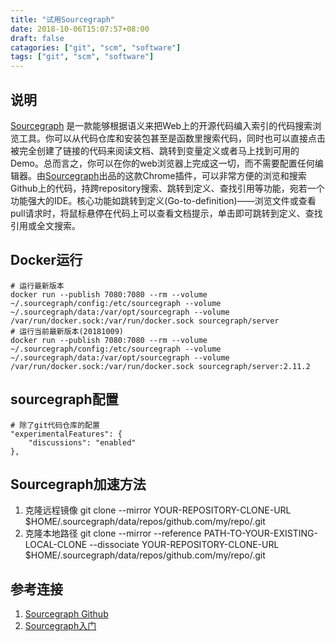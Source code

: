 ```yaml
---
title: "试用Sourcegraph"
date: 2018-10-06T15:07:57+08:00
draft: false
catagories: ["git", "scm", "software"]
tags: ["git", "scm", "software"]
---
```


## 说明
[Sourcegraph] 是一款能够根据语义来把Web上的开源代码编入索引的代码搜索浏览工具。你可以从代码仓库和安装包甚至是函数里搜索代码，同时也可以直接点击被完全创建了链接的代码来阅读文档、跳转到变量定义或者马上找到可用的Demo。总而言之，你可以在你的web浏览器上完成这一切，而不需要配置任何编辑器。由[Sourcegraph]出品的这款Chrome插件，可以非常方便的浏览和搜索Github上的代码，持跨repository搜索、跳转到定义、查找引用等功能，宛若一个功能强大的IDE。核心功能如跳转到定义(Go-to-definition)——浏览文件或查看pull请求时，将鼠标悬停在代码上可以查看文档提示，单击即可跳转到定义、查找引用或全文搜索。

## Docker运行
    # 运行最新版本
    docker run --publish 7080:7080 --rm --volume ~/.sourcegraph/config:/etc/sourcegraph --volume ~/.sourcegraph/data:/var/opt/sourcegraph --volume /var/run/docker.sock:/var/run/docker.sock sourcegraph/server
    # 运行当前最新版本(20181009)
    docker run --publish 7080:7080 --rm --volume ~/.sourcegraph/config:/etc/sourcegraph --volume ~/.sourcegraph/data:/var/opt/sourcegraph --volume /var/run/docker.sock:/var/run/docker.sock sourcegraph/server:2.11.2

## sourcegraph配置 
    # 除了git代码仓库的配置
    "experimentalFeatures": {
        "discussions": "enabled"
    },
    

## Sourcegraph加速方法
1. 克隆远程镜像
    git clone --mirror YOUR-REPOSITORY-CLONE-URL $HOME/.sourcegraph/data/repos/github.com/my/repo/.git
2. 克隆本地路径
   git clone --mirror --reference PATH-TO-YOUR-EXISTING-LOCAL-CLONE --dissociate YOUR-REPOSITORY-CLONE-URL $HOME/.sourcegraph/data/repos/github.com/my/repo/.git

## 参考连接
1. [Sourcegraph Github](https://github.com/sourcegraph "Sourcegraph Github")
2. [Sourcegraph入门](https://about.sourcegraph.com/docs/ "Sourcegraph入门")

[Sourcegraph]: https://sourcegraph.com/start "Sourcegraph官网"